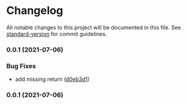 # Changelog

All notable changes to this project will be documented in this file. See [standard-version](https://github.com/conventional-changelog/standard-version) for commit guidelines.

### 0.0.1 (2021-07-06)


### Bug Fixes

* add missing return ([d0eb3d1](https://github.com/unjs/ezpass/commit/d0eb3d1abf3c03a1b748f2489479c6ccf5eeecca))

### 0.0.1 (2021-07-06)
